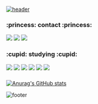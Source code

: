 <a href="https://www.notion.so/sowowon/Back-end-Developer-00c3e591f20e42b387e63e55e426b3f7">  

![header](https://capsule-render.vercel.app/api?type=waving&height=200&fontAlign=15&fontAlignY=30&color=gradient&text=sowon&desc=Web%20Back-End%20Developer&descAlignY=52&descAlign=16)
</a>

<h3>:princess: contact :princess:</h3>
<div>
 <a href="https://www.instagram.com/sowowon_6/"><img src="https://img.shields.io/badge/Instagram-E4405F?style=flat-square&logo=Instagram&logoColor=white"/></a>
 <a href="mailto:sowonpark628@gmail.com"><img src="https://img.shields.io/badge/Gmail-EA4335?style=flat-square&logo=Gmail&logoColor=white"/></a>
 <a href="https://sowowon.tistory.com/"><img src="https://img.shields.io/badge/Tistory-000000?style=flat-square&logo=Tistory&logoColor=white"/></a>
</div>

<h3>:cupid: studying :cupid:</h3>
<div>
 <img src="https://img.shields.io/badge/Java-D40000?style=flat-square&logo=Java&logoColor=white"/>
 <img src="https://img.shields.io/badge/SpringBoot-6DB33F?style=flat-square&logo=SpringBoot&logoColor=white"/>
 <img src="https://img.shields.io/badge/Javascipt-f7df1e?style=flat-square&logo=JavaScript&logoColor=white"/>
 <img src="https://img.shields.io/badge/Vue.js-4FC08D?style=flat-square&logo=Vue.js&logoColor=white"/>
 <img src="https://img.shields.io/badge/AWS-232F3E?style=flat-square&logo=Amazon AWS&logoColor=white"/>
 <img src="https://img.shields.io/badge/Electron-47848F?style=flat-square&logo=Electron&logoColor=white"/>
 <!-- <img src="https://img.shields.io/badge/Android-3DDC84?style=flat-square&logo=Android&logoColor=white"/> -->
</div>
 
<h3></h3>

[![Anurag's GitHub stats](https://github-readme-stats.vercel.app/api?username=devSOWON0628)](https://github.com/devSOWON0628/github-readme-stats)

![footer](https://capsule-render.vercel.app/api?type=waving&height=200&fontAlign=80&fontAlignY=40&color=gradient&section=footer)
